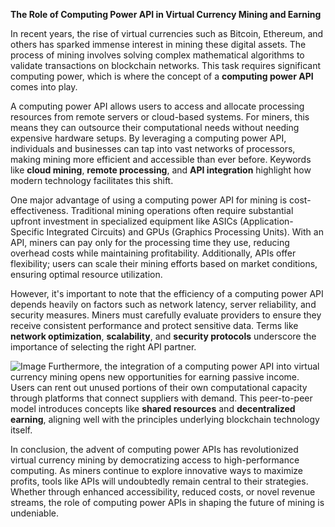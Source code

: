 **The Role of Computing Power API in Virtual Currency Mining and Earning**

In recent years, the rise of virtual currencies such as Bitcoin, Ethereum, and others has sparked immense interest in mining these digital assets. The process of mining involves solving complex mathematical algorithms to validate transactions on blockchain networks. This task requires significant computing power, which is where the concept of a **computing power API** comes into play.

A computing power API allows users to access and allocate processing resources from remote servers or cloud-based systems. For miners, this means they can outsource their computational needs without needing expensive hardware setups. By leveraging a computing power API, individuals and businesses can tap into vast networks of processors, making mining more efficient and accessible than ever before. Keywords like **cloud mining**, **remote processing**, and **API integration** highlight how modern technology facilitates this shift.

One major advantage of using a computing power API for mining is cost-effectiveness. Traditional mining operations often require substantial upfront investment in specialized equipment like ASICs (Application-Specific Integrated Circuits) and GPUs (Graphics Processing Units). With an API, miners can pay only for the processing time they use, reducing overhead costs while maintaining profitability. Additionally, APIs offer flexibility; users can scale their mining efforts based on market conditions, ensuring optimal resource utilization.

However, it's important to note that the efficiency of a computing power API depends heavily on factors such as network latency, server reliability, and security measures. Miners must carefully evaluate providers to ensure they receive consistent performance and protect sensitive data. Terms like **network optimization**, **scalability**, and **security protocols** underscore the importance of selecting the right API partner.


![Image](https://github.com/user-attachments/assets/31692037-0104-4703-abd1-696b6a7dd41b)
Furthermore, the integration of a computing power API into virtual currency mining opens new opportunities for earning passive income. Users can rent out unused portions of their own computational capacity through platforms that connect suppliers with demand. This peer-to-peer model introduces concepts like **shared resources** and **decentralized earning**, aligning well with the principles underlying blockchain technology itself.

In conclusion, the advent of computing power APIs has revolutionized virtual currency mining by democratizing access to high-performance computing. As miners continue to explore innovative ways to maximize profits, tools like APIs will undoubtedly remain central to their strategies. Whether through enhanced accessibility, reduced costs, or novel revenue streams, the role of computing power APIs in shaping the future of mining is undeniable.